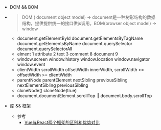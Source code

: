 - DOM && BOM
- > DOM ( document object model) -> document是一种树形结构的数据结构，提供提供统一的接口供js调用。BOM(browser object model) -> window
    - document.getElementById document.getElementsByTagName document.getElementsByName document.querySelector document.querySelectorAll
    - elment 1 attribute 2 text 3 comment 8 document 9
    - window.screen window.history window.location window.navigator window.event
    - clientWidth scrollWidth offsetWidth innerWidth, scrollWidth >= offsetWidth >= clientWidth
    - parentNode parentElement nextSibling previousSibling nextElementSibling previousSibling
    - cloneNode() cloneNode(true)
    - document.documentElement.scrollTop || document.body.scrollTop


- 库 && 框架
    - 参考
        - [Vue与React两个框架的区别和优势对比](http://caibaojian.com/vue-vs-react.html)